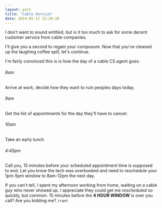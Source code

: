 ```yaml
---
layout: post
title: "Cable Service"
date: 2014-05-12 22:29:19
---
```


I don't want to sound entitled, but is it too much to ask for some decent customer service from cable companies.

I'll give you a second to regain your composure.  Now that you've cleaned up the laughing coffee spill, let's continue.

I'm fairly convinced this is is how the day of a cable CS agent goes.

###### 8am

Arrive at work, decide how they want to ruin peoples days today.

###### 9am

Get the list of appointments for the day they'll have to cancel.

###### 10am

Take an early lunch

###### 4:45pm

Call you, 15 minutes before your scheduled appointment time is supposed to end.  Let you know the tech was overbooked and need to reschedule your 1pm-5pm window to 8am-12pm the next day.

If you can't tell, I spent my afternoon working from home, waiting on a cable guy who never showed up.  I appreciate they could get me _rescheduled_ so quickly, but common.  15 minutes before the __4 HOUR WINDOW__ is over you call?  Are you kidding me?  `/rant`